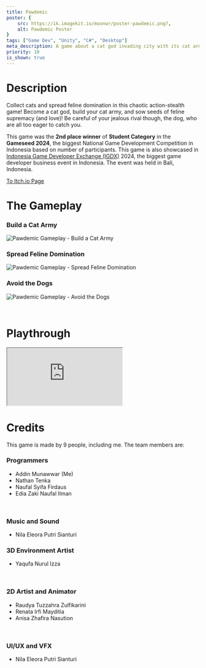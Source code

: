 ```yaml
---
title: Pawdemic
poster: {
    src: https://ik.imagekit.io/moonwr/poster-pawdemic.png?,
    alt: Pawdemic Poster
}
tags: ["Game Dev", "Unity", "C#", "Desktop"]
meta_description: A game about a cat god invading city with its cat army, spreading feline domination and love. For Gameseed 2024. Addin Munawwar (Cadevue).
priority: 10
is_shown: true
---
```


# Description
Collect cats and spread feline domination in this chaotic action-stealth game! Become a cat god, build your cat army, and sow seeds of feline supremacy (and love)! Be careful of your jealous rival though, the dog, who are all too eager to catch you. 

This game was the **2nd place winner** of **Student Category** in the **Gameseed 2024**, the biggest National Game Development Competition in Indonesia based on number of participants. This game is also showcased in <a href="https://www.igdx.id/" target="_blank" rel="noopener noreferrer">Indonesia Game Developer Exchange (IGDX)</a> 2024, the biggest game developer business event in Indonesia. The event was held in Bali, Indonesia.

<a href="https://noart278.itch.io/pawdemic" target="_blank" rel="noopener noreferrer">To Itch.io Page</a>
<br>

# The Gameplay
### Build a Cat Army
![Pawdemic Gameplay - Build a Cat Army](../../assets/project/pawdemic/1.gif)

### Spread Feline Domination
![Pawdemic Gameplay - Spread Feline Domination](../../assets/project/pawdemic/2.gif)

### Avoid the Dogs
![Pawdemic Gameplay - Avoid the Dogs](../../assets/project/pawdemic/3.gif)

<br>

# Playthrough
<iframe
    src="https://www.youtube.com/embed/b_VoVDMI1GA" 
    frameborder="1"
    allow="accelerometer; autoplay; encrypted-media; gyroscope; picture-in-picture" 
    class="aspect-video w-full mb-4"
allowfullscreen>
</iframe>

# Credits
This game is made by 9 people, including me. The team members are:

<div class="flex flex-col justify-between sm:flex-row">

<div class="w-full sm:w-2/5">

### Programmers
- Addin Munawwar (Me)  
- Nathan Tenka  
- Naufal Syifa Firdaus  
- Edia Zaki Naufal Ilman  

<br>

### Music and Sound
- Nila Eleora Putri Sianturi  

</div>

<div class="w-px bg-slate-400 hidden sm:block"></div>

<div class="w-full sm:w-2/5">

### 3D Environment Artist
- Yaqufa Nurul Izza  

<br>

### 2D Artist and Animator
- Raudya Tuzzahra Zulfikarini  
- Renata Irfi Mayditia  
- Anisa Zhafira Nasution  

<br>

### UI/UX and VFX
- Nila Eleora Putri Sianturi  

</div>

</div>
